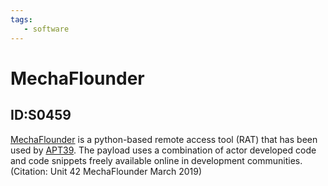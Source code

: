 ```yaml
---
tags:
   - software
---
```

# MechaFlounder
## ID:S0459
[MechaFlounder](software/S0459) is a python-based remote access tool (RAT) that has been used by [APT39](groups/G0087). The payload uses a combination of actor developed code and code snippets freely available online in development communities.(Citation: Unit 42 MechaFlounder March 2019)
